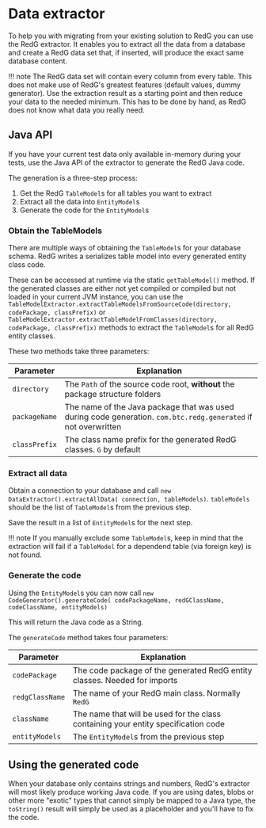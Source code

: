 # Data extractor

To help you with migrating from your existing solution to RedG you can use
the RedG extractor. It enables you to extract all the data from a database and
create a RedG data set that, if inserted, will produce the exact same database
content.

!!! note
    The RedG data set will contain every column from every table. This does not
    make use of RedG's greatest features (default values, dummy generator).
    Use the extraction result as a starting point and then reduce your data to the
    needed minimum. This has to be done by hand, as RedG does not know what data you
    really need.
    
## Java API

If you have your current test data only available in-memory during your tests,
use the Java API of the extractor to generate the RedG Java code.

The generation is a three-step process:

 1. Get the RedG `TableModel`s for all tables you want to extract
 2. Extract all the data into `EntityModel`s
 3. Generate the code for the `EntityModel`s
 
### Obtain the TableModels

There are multiple ways of obtaining the `TableModel`s for your database schema.
RedG writes a serializes table model into every generated entity class code.

These can be accessed at runtime via the static `getTableModel()` method.
If the generated classes are either not yet compiled or compiled but not loaded
in your current JVM instance, you can use the `TableModelExtractor.extractTableModelsFromSourceCode(directory, codePackage, classPrefix)`
or `TableModelExtractor.extractTableModelFromClasses(directory, codePackage, classPrefix)` methods to
extract the `TableModel`s for all RedG entity classes.

These two methods take three parameters:

| Parameter | Explanation |
| --------- | ----------- |
| `directory` | The `Path` of the source code root, **without** the package structure folders |
| `packageName` | The name of the Java package that was used during code generation. `com.btc.redg.generated` if not overwritten |
| `classPrefix` | The class name prefix for the generated RedG classes. `G` by default |

### Extract all data

Obtain a connection to your database and call `new DataExtractor().extractAllData( connection, tableModels)`.
`tableModels` should be the list of `TableModel`s from the previous step.

Save the result in a list of `EntityModel`s for the next step.

!!! note
    If you manually exclude some `TableModel`s, keep in mind that the extraction will fail if a `TableModel`
    for a dependend table (via foreign key) is not found.

### Generate the code

Using the `EntityModel`s you can now call `new CodeGenerator().generateCode( codePackageName, redGClassName, codeClassName, entityModels)`

This will return the Java code as a String.

The `generateCode` method takes four parameters:

| Parameter | Explanation |
| --------- | ----------- |
| `codePackage` | The code package of the generated RedG entity classes. Needed for imports |
| `redgClassName` | The name of your RedG main class. Normally `RedG` |
| `className` | The name that will be used for the class containing your entity specification code |
| `entityModels` | The `EntityModel`s from the previous step |

## Using the generated code

When your database only contains strings and numbers, RedG's extractor will most likely produce working Java code.
If you are using dates, blobs or other more "exotic" types that cannot simply be mapped to a Java type, the `toString()` result
will simply be used as a placeholder and you'll have to fix the code.
